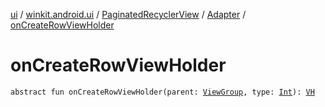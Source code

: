[ui](../../../index.md) / [winkit.android.ui](../../index.md) / [PaginatedRecyclerView](../index.md) / [Adapter](index.md) / [onCreateRowViewHolder](./on-create-row-view-holder.md)

# onCreateRowViewHolder

`abstract fun onCreateRowViewHolder(parent: `[`ViewGroup`](https://developer.android.com/reference/android/view/ViewGroup.html)`, type: `[`Int`](https://kotlinlang.org/api/latest/jvm/stdlib/kotlin/-int/index.html)`): `[`VH`](index.md#VH)